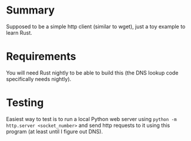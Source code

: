 # Summary
Supposed to be a simple http client (similar to wget), just a toy example to learn Rust.

# Requirements
You will need Rust nightly to be able to build this (the DNS lookup code specifically needs nightly).
# Testing
Easiest way to test is to run a local Python web server using `python -m http.server <socket_number>` and send http requests to it using this program (at least until I figure out DNS).